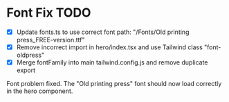 # Font Fix TODO

- [x] Update fonts.ts to use correct font path: "/Fonts/Old printing press_FREE-version.ttf"
- [x] Remove incorrect import in hero/index.tsx and use Tailwind class "font-oldpress"
- [x] Merge fontFamily into main tailwind.config.js and remove duplicate export

Font problem fixed. The "Old printing press" font should now load correctly in the hero component.
